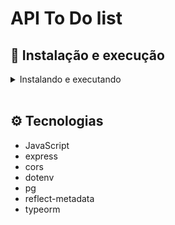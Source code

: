 # API To Do list



## 🚀 Instalação e execução

  <details>
    <summary>Instalando e executando</summary>
    <br />

### 1 - Clone o repositório:

```
git clone https://github.com/Eliedson1979/api-todo-list
```

### 2 - Apos ter o repositório clonado em sua maquina, execute este comando para acessar a pasta do projeto:

```sh
cd api-todo-list
```

### 3 - Dentro da pasta do projeto, execute o comando abaixo para instalar as dependências do projeto:

Caso utilize o npm:

```sh
npm install
```

### 4 - Dentro da pasta do projeto, execute o comando abaixo para iniciar o servidor do projeto:

Caso utilize o npm:

```sh
node src/index.js
```

### 5 - Acesse a aplicação:

Abrindo na porta padrão que o React usa: <http://localhost:3001/> em seu navegador.

  </details>
<br />

## ⚙️ Tecnologias

* JavaScript
* express
* cors
* dotenv
* pg
* reflect-metadata
* typeorm
